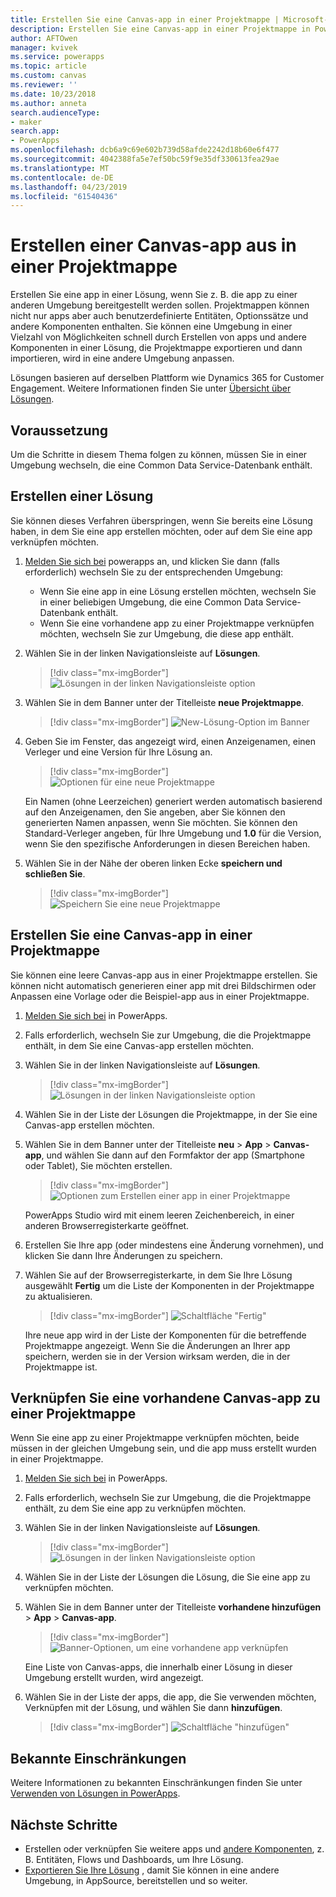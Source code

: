 ```yaml
---
title: Erstellen Sie eine Canvas-app in einer Projektmappe | Microsoft-Dokumentation
description: Erstellen Sie eine Canvas-app in einer Projektmappe in PowerApps, damit Sie die app in einer anderen Umgebung bereitstellen können
author: AFTOwen
manager: kvivek
ms.service: powerapps
ms.topic: article
ms.custom: canvas
ms.reviewer: ''
ms.date: 10/23/2018
ms.author: anneta
search.audienceType:
- maker
search.app:
- PowerApps
ms.openlocfilehash: dcb6a9c69e602b739d58afde2242d18b60e6f477
ms.sourcegitcommit: 4042388fa5e7ef50bc59f9e35df330613fea29ae
ms.translationtype: MT
ms.contentlocale: de-DE
ms.lasthandoff: 04/23/2019
ms.locfileid: "61540436"
---
```

# <a name="create-a-canvas-app-from-within-a-solution"></a>Erstellen einer Canvas-app aus in einer Projektmappe

Erstellen Sie eine app in einer Lösung, wenn Sie z. B. die app zu einer anderen Umgebung bereitgestellt werden sollen. Projektmappen können nicht nur apps aber auch benutzerdefinierte Entitäten, Optionssätze und andere Komponenten enthalten. Sie können eine Umgebung in einer Vielzahl von Möglichkeiten schnell durch Erstellen von apps und andere Komponenten in einer Lösung, die Projektmappe exportieren und dann importieren, wird in eine andere Umgebung anpassen.

Lösungen basieren auf derselben Plattform wie Dynamics 365 for Customer Engagement. Weitere Informationen finden Sie unter [Übersicht über Lösungen](../common-data-service/solutions-overview.md).

## <a name="prerequisite"></a>Voraussetzung

Um die Schritte in diesem Thema folgen zu können, müssen Sie in einer Umgebung wechseln, die eine Common Data Service-Datenbank enthält.

## <a name="create-a-solution"></a>Erstellen einer Lösung

Sie können dieses Verfahren überspringen, wenn Sie bereits eine Lösung haben, in dem Sie eine app erstellen möchten, oder auf dem Sie eine app verknüpfen möchten.

1. [Melden Sie sich bei](https://web.powerapps.com?utm_source=padocs&utm_medium=linkinadoc&utm_campaign=referralsfromdoc) powerapps an, und klicken Sie dann (falls erforderlich) wechseln Sie zu der entsprechenden Umgebung:

    - Wenn Sie eine app in eine Lösung erstellen möchten, wechseln Sie in einer beliebigen Umgebung, die eine Common Data Service-Datenbank enthält.
    - Wenn Sie eine vorhandene app zu einer Projektmappe verknüpfen möchten, wechseln Sie zur Umgebung, die diese app enthält.

1. Wählen Sie in der linken Navigationsleiste auf **Lösungen**.

    > [!div class="mx-imgBorder"]
    > ![Lösungen in der linken Navigationsleiste option](./media/add-app-solution/left-nav.png "Option \"Lösungen\" in der linken Navigationsleiste")

1. Wählen Sie in dem Banner unter der Titelleiste **neue Projektmappe**.

    > [!div class="mx-imgBorder"]
    > ![New-Lösung-Option im Banner](./media/add-app-solution/banner-new-solution.png "New-Lösung-Option im Banner")

1. Geben Sie im Fenster, das angezeigt wird, einen Anzeigenamen, einen Verleger und eine Version für Ihre Lösung an.

    > [!div class="mx-imgBorder"]
    > ![Optionen für eine neue Projektmappe](./media/add-app-solution/configure-new-solution.png "Optionen für eine neue Projektmappe")

    Ein Namen (ohne Leerzeichen) generiert werden automatisch basierend auf den Anzeigenamen, den Sie angeben, aber Sie können den generierten Namen anpassen, wenn Sie möchten. Sie können den Standard-Verleger angeben, für Ihre Umgebung und **1.0** für die Version, wenn Sie den spezifische Anforderungen in diesen Bereichen haben.

1. Wählen Sie in der Nähe der oberen linken Ecke **speichern und schließen Sie**.

    > [!div class="mx-imgBorder"]
    > ![Speichern Sie eine neue Projektmappe](./media/add-app-solution/save-new-solution.png "speichern eine neue Projektmappe")

## <a name="create-a-canvas-app-in-a-solution"></a>Erstellen Sie eine Canvas-app in einer Projektmappe

Sie können eine leere Canvas-app aus in einer Projektmappe erstellen. Sie können nicht automatisch generieren einer app mit drei Bildschirmen oder Anpassen eine Vorlage oder die Beispiel-app aus in einer Projektmappe.

1. [Melden Sie sich bei](https://web.powerapps.com?utm_source=padocs&utm_medium=linkinadoc&utm_campaign=referralsfromdoc) in PowerApps.

1. Falls erforderlich, wechseln Sie zur Umgebung, die die Projektmappe enthält, in dem Sie eine Canvas-app erstellen möchten.

1. Wählen Sie in der linken Navigationsleiste auf **Lösungen**.

    > [!div class="mx-imgBorder"]
    > ![Lösungen in der linken Navigationsleiste option](./media/add-app-solution/left-nav.png "Option \"Lösungen\" in der linken Navigationsleiste")

1. Wählen Sie in der Liste der Lösungen die Projektmappe, in der Sie eine Canvas-app erstellen möchten.

1. Wählen Sie in dem Banner unter der Titelleiste **neu** > **App** > **Canvas-app**, und wählen Sie dann auf den Formfaktor der app (Smartphone oder Tablet), Sie möchten erstellen.

    > [!div class="mx-imgBorder"]
    > ![Optionen zum Erstellen einer app in einer Projektmappe](./media/add-app-solution/new-option.png "Optionen zum Erstellen einer app in einer Projektmappe")

    PowerApps Studio wird mit einem leeren Zeichenbereich, in einer anderen Browserregisterkarte geöffnet.

1. Erstellen Sie Ihre app (oder mindestens eine Änderung vornehmen), und klicken Sie dann Ihre Änderungen zu speichern.

1. Wählen Sie auf der Browserregisterkarte, in dem Sie Ihre Lösung ausgewählt **Fertig** um die Liste der Komponenten in der Projektmappe zu aktualisieren.

    > [!div class="mx-imgBorder"]
    > ![Schaltfläche "Fertig"](./media/add-app-solution/done-button.png "Schaltfläche \"Fertig\"")

    Ihre neue app wird in der Liste der Komponenten für die betreffende Projektmappe angezeigt. Wenn Sie die Änderungen an Ihrer app speichern, werden sie in der Version wirksam werden, die in der Projektmappe ist.

## <a name="link-an-existing-canvas-app-to-a-solution"></a>Verknüpfen Sie eine vorhandene Canvas-app zu einer Projektmappe

Wenn Sie eine app zu einer Projektmappe verknüpfen möchten, beide müssen in der gleichen Umgebung sein, und die app muss erstellt wurden in einer Projektmappe.

1. [Melden Sie sich bei](https://web.powerapps.com?utm_source=padocs&utm_medium=linkinadoc&utm_campaign=referralsfromdoc) in PowerApps.

1. Falls erforderlich, wechseln Sie zur Umgebung, die die Projektmappe enthält, zu dem Sie eine app zu verknüpfen möchten.

1. Wählen Sie in der linken Navigationsleiste auf **Lösungen**.

    > [!div class="mx-imgBorder"]
    > ![Lösungen in der linken Navigationsleiste option](./media/add-app-solution/left-nav.png "Option \"Lösungen\" in der linken Navigationsleiste")

1. Wählen Sie in der Liste der Lösungen die Lösung, die Sie eine app zu verknüpfen möchten.

1. Wählen Sie in dem Banner unter der Titelleiste **vorhandene hinzufügen** > **App** > **Canvas-app**.

    > [!div class="mx-imgBorder"]
    > ![Banner-Optionen, um eine vorhandene app verknüpfen](./media/add-app-solution/add-existing.png "Banner-Optionen, um eine vorhandene app zu verknüpfen.")

    Eine Liste von Canvas-apps, die innerhalb einer Lösung in dieser Umgebung erstellt wurden, wird angezeigt.

1. Wählen Sie in der Liste der apps, die app, die Sie verwenden möchten, Verknüpfen mit der Lösung, und wählen Sie dann **hinzufügen**.

    > [!div class="mx-imgBorder"]
    > ![Schaltfläche "hinzufügen"](./media/add-app-solution/add-button.png "Schaltfläche \"hinzufügen\"")

## <a name="known-limitations"></a>Bekannte Einschränkungen

Weitere Informationen zu bekannten Einschränkungen finden Sie unter [Verwenden von Lösungen in PowerApps](../common-data-service/use-solution-explorer.md#known-limitations). 

## <a name="next-steps"></a>Nächste Schritte

- Erstellen oder verknüpfen Sie weitere apps und [andere Komponenten](../common-data-service/use-solution-explorer.md), z. B. Entitäten, Flows und Dashboards, um Ihre Lösung.
- [Exportieren Sie Ihre Lösung](../common-data-service/import-update-export-solutions.md) , damit Sie können in eine andere Umgebung, in AppSource, bereitstellen und so weiter.
